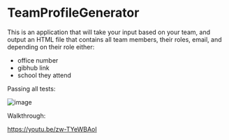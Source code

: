 # TeamProfileGenerator

This is an application that will take your input based on your team, and output an HTML file that contains all team members, their roles, email, and depending on their role either:
- office number
- gibhub link
- school they attend

Passing all tests:

![image](https://user-images.githubusercontent.com/98971970/166171833-9e45222f-2ad9-428a-a469-6ae3dbc60d65.png)

Walkthrough:

https://youtu.be/zw-TYeWBAoI
